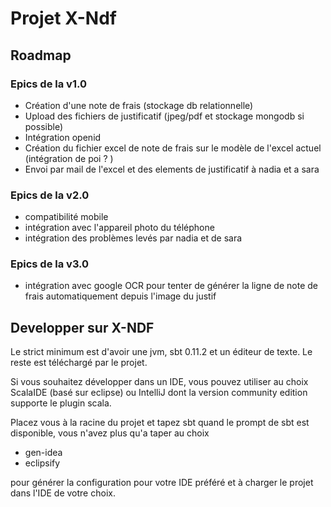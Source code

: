 Projet X-Ndf
==========
Roadmap
----------
### Epics de la v1.0
- Création d'une note de frais (stockage db relationnelle)
- Upload des fichiers de justificatif (jpeg/pdf et stockage mongodb si possible)
- Intégration openid
- Création du fichier excel de note de frais sur le modèle de l'excel actuel (intégration de poi ? )
- Envoi par mail de l'excel et des elements de justificatif à nadia et a sara

### Epics de la v2.0
- compatibilité mobile
- intégration avec l'appareil photo du téléphone
- intégration des problèmes levés par nadia et de sara 

### Epics de la v3.0
- intégration avec google OCR pour tenter de générer la ligne de note de frais automatiquement depuis l'image du justif

Developper sur X-NDF
----------
Le strict minimum est d'avoir une jvm, sbt 0.11.2 et un éditeur de texte. Le reste est téléchargé par le projet.

Si vous souhaitez développer dans un IDE, vous pouvez utiliser au choix ScalaIDE (basé sur eclipse) ou IntelliJ dont la version community edition supporte le plugin scala.

Placez vous à la racine du projet et tapez sbt quand le prompt de sbt est disponible, vous n'avez plus qu'a taper au choix

- gen-idea 
- eclipsify

pour générer la configuration pour votre IDE préféré et à charger le projet dans l'IDE de votre choix. 
 
